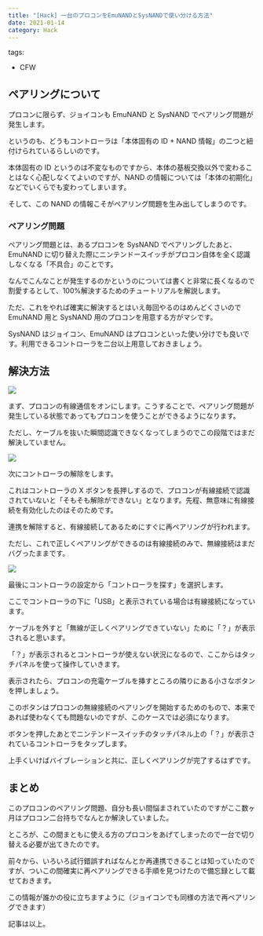 ```yaml
---
title: "[Hack] 一台のプロコンをEmuNANDとSysNANDで使い分ける方法"
date: 2021-01-14
category: Hack
---
```


tags:

- CFW

## ペアリングについて

プロコンに限らず、ジョイコンも EmuNAND と SysNAND でペアリング問題が発生します。

というのも、どうもコントローラは「本体固有の ID + NAND 情報」の二つと紐付けられているらしいのです。

本体固有の ID というのは不変なものですから、本体の基板交換以外で変わることはなく心配しなくてよいのですが、NAND の情報については「本体の初期化」などでいくらでも変わってしまいます。

そして、この NAND の情報こそがペアリング問題を生み出してしまうのです。

### ペアリング問題

ペアリング問題とは、あるプロコンを SysNAND でペアリングしたあと、EmuNAND に切り替えた際にニンテンドースイッチがプロコン自体を全く認識しなくなる「不具合」のことです。

なんでこんなことが発生するのかというのについては書くと非常に長くなるので割愛するとして、100%解決するためのチュートリアルを解説します。

ただ、これをやれば確実に解決するとはいえ毎回やるのはめんどくさいので EmuNAND 用と SysNAND 用のプロコンを用意する方がマシです。

SysNAND はジョイコン、EmuNAND はプロコンといった使い分けでも良いです。利用できるコントローラを二台以上用意しておきましょう。

## 解決方法

![](https://pbs.twimg.com/media/Err5YYOVgAQlEbS?format=png)

まず、プロコンの有線通信をオンにします。こうすることで、ペアリング問題が発生している状態であってもプロコンを使うことができるようになります。

ただし、ケーブルを抜いた瞬間認識できなくなってしまうのでこの段階ではまだ解決していません。

![](https://pbs.twimg.com/media/Err5YYfVEAAEC65?format=png)

次にコントローラの解除をします。

これはコントローラの X ボタンを長押しするので、プロコンが有線接続で認識されていないと「そもそも解除ができない」となります。先程、無意味に有線接続を有効化したのはそのためです。

連携を解除すると、有線接続してあるためにすぐに再ペアリングが行われます。

ただし、これで正しくペアリングができるのは有線接続のみで、無線接続はまだバグったままです。

![](https://pbs.twimg.com/media/Err5Yo1UwAAjO39?format=png)

最後にコントローラの設定から「コントローラを探す」を選択します。

ここでコントローラの下に「USB」と表示されている場合は有線接続になっています。

ケーブルを外すと「無線が正しくペアリングできていない」ために「？」が表示されると思います。

「？」が表示されるとコントローラが使えない状況になるので、ここからはタッチパネルを使って操作していきます。

表示されたら、プロコンの充電ケーブルを挿すところの隣りにある小さなボタンを押しましょう。

このボタンはプロコンの無線接続のペアリングを開始するためのもので、本来であれば使わなくても問題ないのですが、このケースでは必須になります。

ボタンを押したあとでニンテンドースイッチのタッチパネル上の「？」が表示されているコントローラをタップします。

上手くいけばバイブレーションと共に、正しくペアリングが完了するはずです。

## まとめ

このプロコンのペアリング問題、自分も長い間悩まされていたのですがここ数ヶ月はプロコン二台持ちでなんとか解決していました。

ところが、この間まともに使える方のプロコンをあげてしまったので一台で切り替える必要が出てきたのです。

前々から、いろいろ試行錯誤すればなんとか再連携できることは知っていたのですが、ついこの間確実に再ペアリングできる手順を見つけたので備忘録として載せておきます。

この情報が誰かの役に立ちますように（ジョイコンでも同様の方法で再ペアリングできます）

記事は以上。
